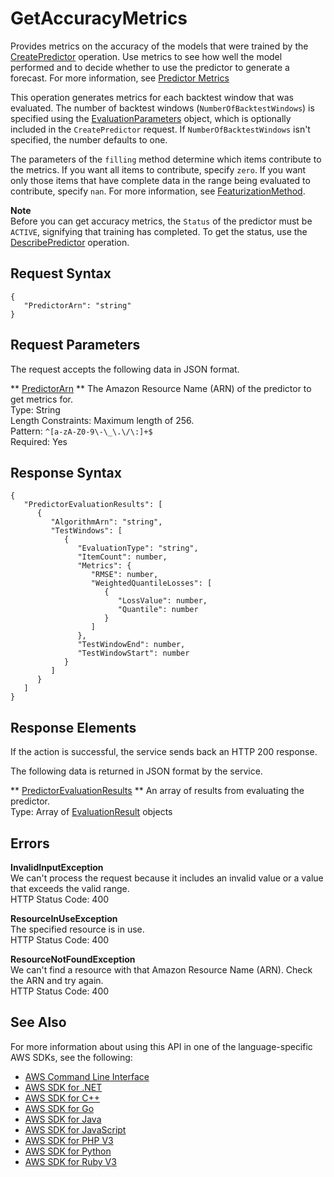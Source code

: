 # GetAccuracyMetrics<a name="API_GetAccuracyMetrics"></a>

Provides metrics on the accuracy of the models that were trained by the [CreatePredictor](API_CreatePredictor.md) operation\. Use metrics to see how well the model performed and to decide whether to use the predictor to generate a forecast\. For more information, see [Predictor Metrics](https://docs.aws.amazon.com/forecast/latest/dg/metrics.html) 

This operation generates metrics for each backtest window that was evaluated\. The number of backtest windows \(`NumberOfBacktestWindows`\) is specified using the [EvaluationParameters](API_EvaluationParameters.md) object, which is optionally included in the `CreatePredictor` request\. If `NumberOfBacktestWindows` isn't specified, the number defaults to one\.

The parameters of the `filling` method determine which items contribute to the metrics\. If you want all items to contribute, specify `zero`\. If you want only those items that have complete data in the range being evaluated to contribute, specify `nan`\. For more information, see [FeaturizationMethod](API_FeaturizationMethod.md)\.

**Note**  
Before you can get accuracy metrics, the `Status` of the predictor must be `ACTIVE`, signifying that training has completed\. To get the status, use the [DescribePredictor](API_DescribePredictor.md) operation\.

## Request Syntax<a name="API_GetAccuracyMetrics_RequestSyntax"></a>

```
{
   "PredictorArn": "string"
}
```

## Request Parameters<a name="API_GetAccuracyMetrics_RequestParameters"></a>

The request accepts the following data in JSON format\.

 ** [PredictorArn](#API_GetAccuracyMetrics_RequestSyntax) **   <a name="forecast-GetAccuracyMetrics-request-PredictorArn"></a>
The Amazon Resource Name \(ARN\) of the predictor to get metrics for\.  
Type: String  
Length Constraints: Maximum length of 256\.  
Pattern: `^[a-zA-Z0-9\-\_\.\/\:]+$`   
Required: Yes

## Response Syntax<a name="API_GetAccuracyMetrics_ResponseSyntax"></a>

```
{
   "PredictorEvaluationResults": [ 
      { 
         "AlgorithmArn": "string",
         "TestWindows": [ 
            { 
               "EvaluationType": "string",
               "ItemCount": number,
               "Metrics": { 
                  "RMSE": number,
                  "WeightedQuantileLosses": [ 
                     { 
                        "LossValue": number,
                        "Quantile": number
                     }
                  ]
               },
               "TestWindowEnd": number,
               "TestWindowStart": number
            }
         ]
      }
   ]
}
```

## Response Elements<a name="API_GetAccuracyMetrics_ResponseElements"></a>

If the action is successful, the service sends back an HTTP 200 response\.

The following data is returned in JSON format by the service\.

 ** [PredictorEvaluationResults](#API_GetAccuracyMetrics_ResponseSyntax) **   <a name="forecast-GetAccuracyMetrics-response-PredictorEvaluationResults"></a>
An array of results from evaluating the predictor\.  
Type: Array of [EvaluationResult](API_EvaluationResult.md) objects

## Errors<a name="API_GetAccuracyMetrics_Errors"></a>

 **InvalidInputException**   
We can't process the request because it includes an invalid value or a value that exceeds the valid range\.  
HTTP Status Code: 400

 **ResourceInUseException**   
The specified resource is in use\.  
HTTP Status Code: 400

 **ResourceNotFoundException**   
We can't find a resource with that Amazon Resource Name \(ARN\)\. Check the ARN and try again\.  
HTTP Status Code: 400

## See Also<a name="API_GetAccuracyMetrics_SeeAlso"></a>

For more information about using this API in one of the language\-specific AWS SDKs, see the following:
+  [AWS Command Line Interface](https://docs.aws.amazon.com/goto/aws-cli/forecast-2018-06-26/GetAccuracyMetrics) 
+  [AWS SDK for \.NET](https://docs.aws.amazon.com/goto/DotNetSDKV3/forecast-2018-06-26/GetAccuracyMetrics) 
+  [AWS SDK for C\+\+](https://docs.aws.amazon.com/goto/SdkForCpp/forecast-2018-06-26/GetAccuracyMetrics) 
+  [AWS SDK for Go](https://docs.aws.amazon.com/goto/SdkForGoV1/forecast-2018-06-26/GetAccuracyMetrics) 
+  [AWS SDK for Java](https://docs.aws.amazon.com/goto/SdkForJava/forecast-2018-06-26/GetAccuracyMetrics) 
+  [AWS SDK for JavaScript](https://docs.aws.amazon.com/goto/AWSJavaScriptSDK/forecast-2018-06-26/GetAccuracyMetrics) 
+  [AWS SDK for PHP V3](https://docs.aws.amazon.com/goto/SdkForPHPV3/forecast-2018-06-26/GetAccuracyMetrics) 
+  [AWS SDK for Python](https://docs.aws.amazon.com/goto/boto3/forecast-2018-06-26/GetAccuracyMetrics) 
+  [AWS SDK for Ruby V3](https://docs.aws.amazon.com/goto/SdkForRubyV3/forecast-2018-06-26/GetAccuracyMetrics) 